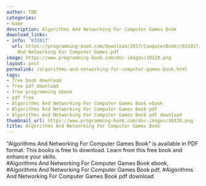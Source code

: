 ```yaml
---
author: TBD
categories:
- Game
description: Algorithms And Networking For Computer Games Book
download_links:
- info: '031017'
  url: https://programming-book.com/download/2017/ComputerBooks/031017/Algorithms
    And Networking For Computer Games.pdf
image: https://www.programming-book.com/doc-images/10120.png
layout: post
permalink: /algorithms-and-networking-for-computer-games-book.html
tags:
- free book download
- free pdf download
- free programming ebook
- pdf free
- Algorithms And Networking For Computer Games Book ebook
- Algorithms And Networking For Computer Games Book pdf
- Algorithms And Networking For Computer Games Book pdf download
thumbnail_url: https://www.programming-book.com/doc-images/10120.png
title: Algorithms And Networking For Computer Games Book
---
```


 
<div class="item-desc text-justify">
  "Algorithms And Networking For Computer Games Book" is available in PDF format. This books is free to download. Learn from this free book and enhance your skills.
  <br>
  #Algorithms And Networking For Computer Games Book ebook, #Algorithms And Networking For Computer Games Book pdf, #Algorithms And Networking For Computer Games Book pdf download
</div>